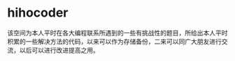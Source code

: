 # hihocoder
该空间为本人平时在各大编程联系所遇到的一些有挑战性的题目，所给出本人平时积累的一些解决方法的代码，以来可以作为存储备份，二来可以同广大朋友进行交流，以后可以进行改进提高之用。
